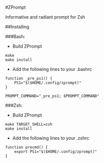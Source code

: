 #ZPrompt

Informative and radiant prompt for Zsh

##Installing

###Bash:

- Build ZPrompt
```
make
make install
```

- Add the following lines to your .bashrc
```
function _pre_ps1() {
	PS1="$($HOME/.config/zprompt)"
}

PROMPT_COMMAND="_pre_ps1; $PROMPT_COMMAND"
```

###Zsh:

- Build ZPrompt
```
make TARGET_SHELL=zsh
make install
```

- Add the following lines to your .zshrc
```
function precmd() {
	export PS1="$($HOME/.config/zprompt)"
}
```
